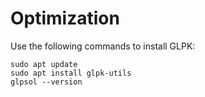 # Optimization

Use the following commands to install GLPK:
```
sudo apt update
sudo apt install glpk-utils
glpsol --version
```